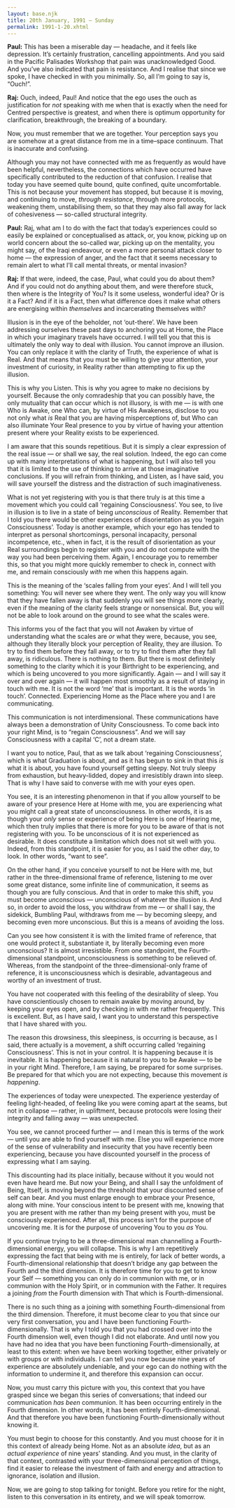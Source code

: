 ```yaml
---
layout: base.njk
title: 20th January, 1991 — Sunday
permalink: 1991-1-20.xhtml
---
```



**Paul:** This has been a miserable day — headache, and it feels like depression. 
It’s certainly frustration, cancelling appointments. 
And you said in the Pacific Palisades Workshop that pain was unacknowledged Good. 
And you’ve also indicated that pain is resistance. 
And I realise that since we spoke, I have checked in with you minimally. 
So, all I’m going to say is, “Ouch!”.

**Raj:** Ouch, indeed, Paul! 
And notice that the ego uses the ouch as justification for *not* speaking with me when that is exactly when the need for Centred perspective is greatest, and when there is optimum opportunity for clarification, breakthrough, the breaking of a boundary.

Now, you must remember that we are together. 
Your perception says you are somehow at a great distance from me in a time–space continuum. 
That is inaccurate and confusing.

Although you may not have connected with me as frequently as would have been helpful, nevertheless, the connections which have occurred have specifically contributed to the reduction of that confusion. 
I realise that today you have seemed quite bound, quite confined, quite uncomfortable. 
This is not because your movement has stopped, but because it is moving, and continuing to move, *through resistance*, through more protocols, weakening them, unstabilising them, so that they may also fall away for lack of cohesiveness — so-called structural integrity.

**Paul:** Raj, what am I to do with the fact that today’s experiences could so easily be explained or conceptualised as attack, or, you know, picking up on world concern about the so-called war, picking up on the mentality, you might say, of the Iraqi endeavour, or even a more personal attack closer to home — the expression of anger, and the fact that it seems necessary to remain alert to what I’ll call mental threats, or mental invasion?

**Raj:** If that were, indeed, the case, Paul, what could you do about them? 
And if you could not do anything about them, and were therefore stuck, then where is the Integrity of You? 
Is it some useless, wonderful idea? 
Or is it a Fact? 
And if it is a Fact, then what difference does it make what others are energising within *themselves* and incarcerating themselves with?

Illusion is in the eye of the beholder, not ‘out-there’. 
We have been addressing ourselves these past days to anchoring you at Home, the Place in which your imaginary travels have occurred. 
I will tell you that this is ultimately the only way to deal with illusion. 
You cannot improve an illusion. 
You can only replace it with the clarity of Truth, the experience of what is Real. 
And that means that you must be willing to give your attention, your investment of curiosity, in Reality rather than attempting to fix up the illusion.

This is why you Listen. 
This is why you agree to make no decisions by yourself. 
Because the only comradeship that you can possibly have, the only mutuality that can occur which is not illusory, is with me — is with one Who is Awake, one Who can, by virtue of His Awakeness, disclose to you not only what *is* Real that you are having misperceptions of, but Who can also illuminate Your Real presence to you by virtue of having your attention present where your Reality exists to be experienced.

I am aware that this sounds repetitious. 
But it is simply a clear expression of the real issue — or shall we say, the real solution. 
Indeed, the ego can come up with many interpretations of what is happening, but I will also tell you that it is limited to the use of thinking to arrive at those imaginative conclusions. 
If you will refrain from thinking, and Listen, as I have said, you will save yourself the distress and the distraction of such imaginativeness.

What is not yet registering with you is that there truly is at this time a movement which you could call ‘regaining Consciousness’. 
You see, to live in illusion is to live in a state of being *unconscious* of Reality. 
Remember that I told you there would be other experiences of disorientation as you ‘regain Consciousness’. 
Today is another example, which your ego has tended to interpret as personal shortcomings, personal incapacity, personal incompetence, etc., when in fact, it is the result of disorientation as your Real surroundings begin to register with you and do not compute with the way you had been perceiving them. 
Again, I encourage you to remember this, so that you might more quickly remember to check in, connect with me, and remain consciously *with* me when this happens again.

This is the meaning of the ‘scales falling from your eyes’. 
And I will tell you something: You will never see where they went. 
The only way you will know that they have fallen away is that suddenly you will see things more clearly, even if the meaning of the clarity feels strange or nonsensical. 
But, you will not be able to look around on the ground to see what the scales were.

This informs you of the fact that you will not Awaken by virtue of understanding what the scales are *or* what they were, because, you see, although they literally block your perception of Reality, they are illusion. 
To try to find them before they fall away, or to try to find them after they fall away, is ridiculous. 
There is nothing to them. 
But there is most definitely something to the clarity which it is your Birthright to be experiencing, and which is being uncovered to you more significantly. 
Again — and I will say it over and over again — it will happen most smoothly as a result of staying in touch with me. 
It is not the word ‘me’ that is important. 
It is the words ‘in touch’. 
Connected. 
Experiencing Home as the Place where you and I are communicating.

This communication is not interdimensional. 
These communications have always been a demonstration of Unity Consciousness. 
To come back into your right Mind, is to “regain Consciousness”. 
And we will say Consciousness with a capital ‘C’, not a dream state.

I want you to notice, Paul, that as we talk about ‘regaining Consciousness’, which is what Graduation is about, and as it has begun to sink in that this *is* what it is about, you have found yourself getting sleepy. 
Not truly sleepy from exhaustion, but heavy-lidded, dopey and irresistibly drawn into sleep. 
That is why I have said to converse with me with your eyes open.

You see, it is an interesting phenomenon in that if you allow yourself to be aware of your presence Here at Home with me, you are experiencing what you might call a great state of unconsciousness. 
In other words, it is as though your *only* sense or experience of being Here is one of Hearing me, which then truly implies that there is more for you to be aware of that is not registering with you. 
To be unconscious of it is not experienced as desirable. 
It does constitute a limitation which does not sit well with you. 
Indeed, from this standpoint, it is easier for you, as I said the other day, to look. 
In other words, “want to see”.

On the other hand, if you conceive yourself to not be Here with me, but rather in the three-dimensional frame of reference, listening to me over some great distance, some infinite line of communication, it seems as though you are fully conscious. 
And that in order to make this shift, you must become *un*conscious — unconscious of whatever the illusion is. 
And so, in order to avoid the loss, you withdraw from me — or shall I say, the sidekick, Bumbling Paul, withdraws from me — by becoming sleepy, and becoming even more unconscious. 
But this is a means of avoiding the loss.

Can you see how consistent it is with the limited frame of reference, that one would protect it, substantiate it, by literally becoming even more unconscious? 
It is almost irresistible. 
From one standpoint, the Fourth-dimensional standpoint, unconsciousness is something to be relieved of. 
Whereas, from the standpoint of the three-dimensional-only frame of reference, it is unconsciousness which is desirable, advantageous and worthy of an investment of trust.

You have not cooperated with this feeling of the desirability of sleep. 
You have conscientiously chosen to remain awake by moving around, by keeping your eyes open, and by checking in with me rather frequently. 
This is excellent. 
But, as I have said, I want you to understand this perspective that I have shared with you.

The reason this drowsiness, this sleepiness, is occurring is because, as I said, there actually is a movement, a shift occurring called ‘regaining Consciousness’. 
This is not in your control. 
It is happening because it is inevitable. 
It is happening because it is natural to you to be Awake — to be in your right Mind. 
Therefore, I am saying, be prepared for some surprises. 
Be prepared for that which you are not expecting, because this movement *is happening*.

The experiences of today were unexpected. 
The experience yesterday of feeling light-headed, of feeling like you were coming apart at the seams, but not in collapse — rather, in upliftment, because protocols were losing their integrity and falling away — was unexpected.

You see, we cannot proceed further — and I mean this is terms of the work — until you are able to find yourself with me. 
Else you will experience more of the sense of vulnerability and insecurity that you have recently been experiencing, because you have discounted yourself in the process of expressing what I am saying.

This discounting had its place initially, because without it you would not even have heard me. 
But now your Being, and shall I say the unfoldment of Being, Itself, is moving beyond the threshold that your discounted sense of self can bear. 
And you must enlarge enough to embrace your Presence, along with mine. 
Your conscious intent to be present with me, knowing that you are present with me rather than my being present with you, must be consciously experienced. 
After all, this process isn’t for the purpose of uncovering me. 
It is for the purpose of uncovering You to you *as* You.

If you continue trying to be a three-dimensional man channelling a Fourth-dimensional energy, you will collapse. 
This is why I am repetitively expressing the fact that being with me is entirely, for lack of better words, a Fourth-dimensional relationship that doesn’t bridge any gap between the Fourth and the third dimension. 
It is therefore time for you to get to know your Self — something you can only do in communion with me, or in communion with the Holy Spirit, or in communion with the Father. 
It requires a joining *from* the Fourth dimension with That which is Fourth-dimensional.

There is no such thing as a joining with something Fourth-dimensional from the third dimension. 
Therefore, it must become clear to you that since our very first conversation, you and I have been functioning Fourth-dimensionally. 
That is why I told you that you had crossed over into the Fourth dimension well, even though I did not elaborate. 
And until now you have had no idea that you have been functioning Fourth-dimensionally, at least to this extent: when we have been working together, either privately or with groups or with individuals. 
I can tell you now because nine years of experience are absolutely undeniable, and your ego can do nothing with the information to undermine it, and therefore this expansion can occur.

Now, you must carry this picture with you, this context that you have grasped since we began this series of conversations; that indeed our communication *has been* communion. 
It has been occurring entirely in the Fourth dimension. 
In other words, it has been entirely Fourth-dimensional. 
And that therefore you have been functioning Fourth-dimensionally without knowing it.

You must begin to choose for this constantly. 
And you must choose for it in this context of already being Home. 
Not as an absolute *idea*, but as an *actual experience* of nine years’ standing. 
And you must, in the clarity of that context, contrasted with your three-dimensional perception of things, find it easier to release the investment of faith and energy and attraction to ignorance, isolation and illusion.

Now, we are going to stop talking for tonight. 
Before you retire for the night, listen to this conversation in its entirety, and we will speak tomorrow.

